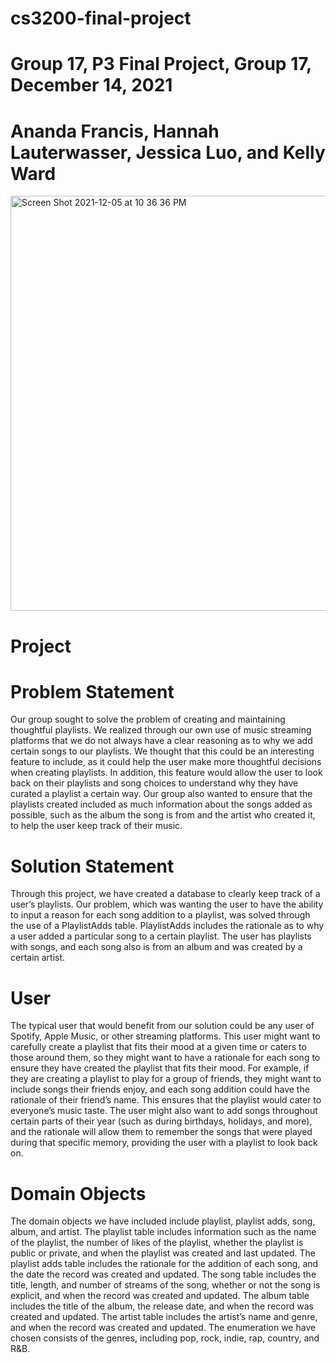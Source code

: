 # cs3200-final-project

# Group 17, P3 Final Project, Group 17, December 14, 2021

# Ananda Francis, Hannah Lauterwasser, Jessica Luo, and Kelly Ward

<img width="664" alt="Screen Shot 2021-12-05 at 10 36 36 PM" src="https://user-images.githubusercontent.com/82342205/145726177-0719a4ce-c62c-46d1-8a6a-e096402a253f.png">

# Project
# Problem Statement
Our group sought to solve the problem of creating and maintaining thoughtful playlists.  We realized through our own use of music streaming platforms that we do not always have a clear reasoning as to why we add certain songs to our playlists.  We thought that this could be an interesting feature to include, as it could help the user make more thoughtful decisions when creating playlists.  In addition, this feature would allow the user to look back on their playlists and song choices to understand why they have curated a playlist a certain way.  Our group also wanted to ensure that the playlists created included as much information about the songs added as possible, such as the album the song is from and the artist who created it, to help the user keep track of their music.

# Solution Statement
Through this project, we have created a database to clearly keep track of a user’s playlists.  Our problem, which was wanting the user to have the ability to input a reason for each song addition to a playlist, was solved through the use of a PlaylistAdds table.  PlaylistAdds includes the rationale as to why a user added a particular song to a certain playlist.  The user has playlists with songs, and each song also is from an album and was created by a certain artist.  

# User
The typical user that would benefit from our solution could be any user of Spotify, Apple Music, or other streaming platforms.  This user might want to carefully create a playlist that fits their mood at a given time or caters to those around them, so they might want to have a rationale for each song to ensure they have created the playlist that fits their mood.  For example, if they are creating a playlist to play for a group of friends, they might want to include songs their friends enjoy, and each song addition could have the rationale of their friend’s name.  This ensures that the playlist would cater to everyone’s music taste.  The user might also want to add songs throughout certain parts of their year (such as during birthdays, holidays, and more), and the rationale will allow them to remember the songs that were played during that specific memory, providing the user with a playlist to look back on.  

# Domain Objects
The domain objects we have included include playlist, playlist adds, song, album, and artist.  The playlist table includes information such as the name of the playlist, the number of likes of the playlist, whether the playlist is public or private, and when the playlist was created and last updated.  The playlist adds table includes the rationale for the addition of each song, and the date the record was created and updated.  The song table includes the title, length, and number of streams of the song, whether or not the song is explicit, and when the record was created and updated.  The album table includes the title of the album, the release date, and when the record was created and updated.  The artist table includes the artist’s name and genre, and when the record was created and updated.  The enumeration we have chosen consists of the genres, including pop, rock, indie, rap, country, and R&B.

